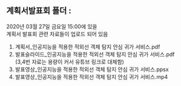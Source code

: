## 계획서발표회 폴더 :
2020년 03월 27일 금요일 15:00에 있을<br>
계획서 발표회 관련 자료들이 업로드 되어 있음<br>
1. 계획서_인공지능을 적용한 적외선 객체 탐지 안심 귀가 서비스.pdf
2. 발표슬라이드_인공지능을 적용한 적외선 객체 탐지 안심 귀가 서비스.pdf<br>
(3,4번 자료는 용량이 커서 유튜브 링크로 대체함)
3. 발표영상_인공지능을 적용한 적외선 객체 탐지 안심 귀가 서비스.ppsx
4. 발표영상_인공지능을 적용한 적외선 객체 탐지 안심 귀가 서비스.mp4

